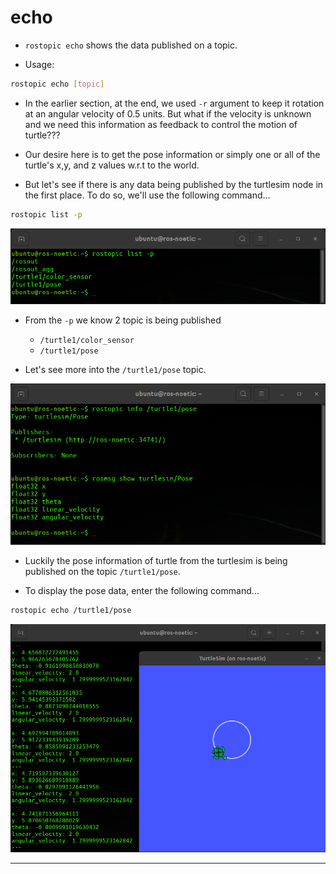 # echo

- `rostopic echo` shows the data published on a topic. 

- Usage:

```bash
rostopic echo [topic]
```

- In the earlier section, at the end, we used `-r` argument to keep it rotation at an angular velocity of 0.5 units. But what if the velocity is unknown and we need this information as feedback to control the motion of turtle???

- Our desire here is to get the pose information or simply one or all of the turtle's x,y, and z values w.r.t to the world.

- But let's see if there is any data being published by the turtlesim node in the first place. To do so, we'll use the following command...

```bash
rostopic list -p
```

![rostopic-list-p.png](rostopic-list-p.png)

- From the `-p` we know 2 topic is being published

    - `/turtle1/color_sensor`
    - `/turtle1/pose`

- Let's see more into the `/turtle1/pose` topic. 

![rostopic-info-turtle1-pose.png](rostopic-info-turtle1-pose.png)

- Luckily the pose information of turtle from the turtlesim is being published on the topic `/turtle1/pose`. 

- To display the pose data, enter the following command...

```bash
rostopic echo /turtle1/pose
```

![rostopic-echo.png](rostopic-echo.png)

---